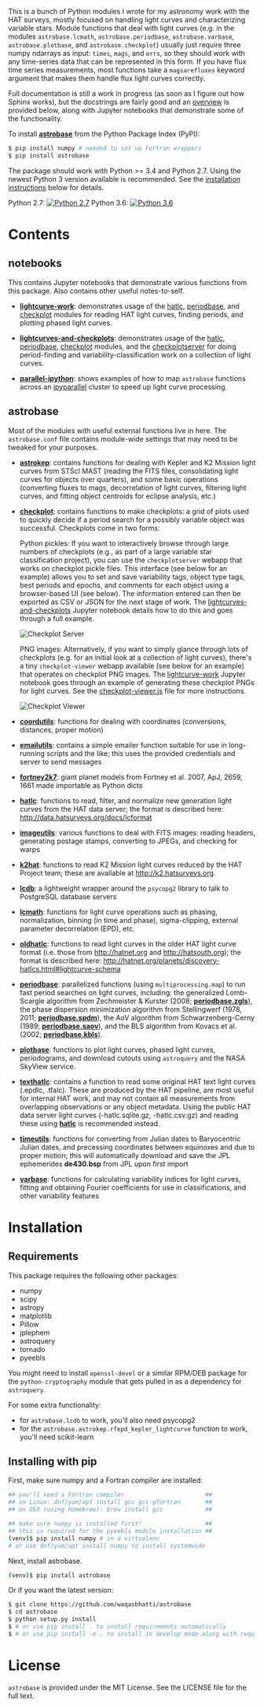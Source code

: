 This is a bunch of Python modules I wrote for my astronomy work with the HAT
surveys, mostly focused on handling light curves and characterizing variable
stars. Module functions that deal with light curves (e.g. in the modules
`astrobase.lcmath`, `astrobase.periodbase`, `astrobase.varbase`,
`astrobase.plotbase`, and `astrobase.checkplot`) usually just require three
numpy ndarrays as input: `times`, `mags`, and `errs`, so they should work with
any time-series data that can be represented in this form. If you have flux time
series measurements, most functions take a `magsarefluxes` keyword argument that
makes them handle flux light curves correctly.

Full documentation is still a work in progress (as soon as I figure out how
Sphinx works), but the docstrings are fairly good and an [overview](#contents)
is provided below, along with Jupyter notebooks that demonstrate some of the
functionality.

To install **[astrobase](https://pypi.python.org/pypi/astrobase)** from the
Python Package Index (PyPI):

```bash
$ pip install numpy # needed to set up Fortran wrappers
$ pip install astrobase
```

The package should work with Python >= 3.4 and Python 2.7. Using the newest
Python 3 version available is recommended. See the [installation
instructions](#installation) below for details.

Python 2.7: [![Python 2.7](https://ci.wbhatti.org/buildStatus/icon?job=astrobase)](https://ci.wbhatti.org/job/astrobase) Python 3.6: [![Python 3.6](https://ci.wbhatti.org/buildStatus/icon?job=astrobase-py3)](https://ci.wbhatti.org/job/astrobase-py3)

# Contents

## notebooks

This contains Jupyter notebooks that demonstrate various functions from this
package. Also contains other useful notes-to-self.

- **[lightcurve-work](notebooks/lightcurve-work.ipynb)**: demonstrates usage of
    the [hatlc](astrobase/hatlc.py), [periodbase](astrobase/periodbase.py), and
    [checkplot](astrobase/checkplot.py) modules for reading HAT light curves,
    finding periods, and plotting phased light curves.

- **[lightcurves-and-checkplots](notebooks/lightcurves-and-checkplots.ipynb)**:
    demonstrates usage of the [hatlc](astrobase/hatlc.py),
    [periodbase](astrobase/periodbase.py), [checkplot](astrobase/checkplot.py)
    modules, and the [checkplotserver](astrobase/checkplotserver.py) for doing
    period-finding and variability-classification work on a collection of light
    curves.

- **[parallel-ipython](notebooks/parallel-ipython.ipynb)**: shows examples of
    how to map `astrobase` functions across an
    [ipyparallel](http://ipyparallel.readthedocs.io/en/stable/) cluster to speed
    up light curve processing.

## astrobase

Most of the modules with useful external functions live in here. The
`astrobase.conf` file contains module-wide settings that may need to be tweaked
for your purposes.

- **[astrokep](astrobase/astrokep.py)**: contains functions for dealing with
  Kepler and K2 Mission light curves from STScI MAST (reading the FITS files,
  consolidating light curves for objects over quarters), and some basic
  operations (converting fluxes to mags, decorrelation of light curves,
  filtering light curves, and fitting object centroids for eclipse analysis,
  etc.)

- **[checkplot](astrobase/checkplot.py)**: contains functions to make
  checkplots: a grid of plots used to quickly decide if a period search for a
  possibly variable object was successful. Checkplots come in two forms:

  Python pickles: If you want to interactively browse through large numbers of
  checkplots (e.g., as part of a large variable star classification project),
  you can use the `checkplotserver` webapp that works on checkplot pickle
  files. This interface (see below for an example) allows you to set and save
  variability tags, object type tags, best periods and epochs, and comments for
  each object using a browser-based UI (see below). The information entered can
  then be exported as CSV or JSON for the next stage of work. The
  [lightcurves-and-checkplots](notebooks/lightcurves-and-checkplots.ipynb)
  Jupyter notebook details how to do this and goes through a full example.

  ![Checkplot Server](astrobase/data/checkplotserver-th.png?raw=true)

  PNG images: Alternatively, if you want to simply glance through lots of
  checkplots (e.g. for an initial look at a collection of light curves), there's
  a tiny `checkplot-viewer` webapp available (see below for an example) that
  operates on checkplot PNG images. The
  [lightcurve-work](notebooks/lightcurve-work.ipynb) Jupyter notebook goes
  through an example of generating these checkplot PNGs for light curves. See
  the [checkplot-viewer.js](astrobase/checkplot-viewer.js) file for more
  instructions.

  ![Checkplot Viewer](astrobase/data/checkplot-viewer.png?raw=true)

- **[coordutils](astrobase/coordutils.py)**: functions for dealing with
  coordinates (conversions, distances, proper motion)

- **[emailutils](astrobase/emailutils.py)**: contains a simple emailer
  function suitable for use in long-running scripts and the like; this uses the
  provided credentials and server to send messages

- **[fortney2k7](astrobase/fortney2k7.py)**: giant planet models from Fortney
  et al. 2007, ApJ, 2659, 1661 made importable as Python dicts

- **[hatlc](astrobase/hatlc.py)**: functions to read, filter, and normalize
  new generation light curves from the HAT data server; the format is described
  here: http://data.hatsurveys.org/docs/lcformat

- **[imageutils](astrobase/imageutils.py)**: various functions to deal with
  FITS images: reading headers, generating postage stamps, converting to JPEGs,
  and checking for warps

- **[k2hat](astrobase/k2hat.py)**: functions to read K2 Mission light curves
    reduced by the HAT Project team; these are available at
    http://k2.hatsurveys.org.

- **[lcdb](astrobase/lcdb.py)**: a lightweight wrapper around the
  `psycopg2` library to talk to PostgreSQL database servers

- **[lcmath](astrobase/lcmath.py)**: functions for light curve operations such
  as phasing, normalization, binning (in time and phase), sigma-clipping,
  external parameter decorrelation (EPD), etc.

- **[oldhatlc](astrobase/oldhatlc.py)**: functions to read light curves in the
  older HAT light curve format (i.e. those from http://hatnet.org and
  http://hatsouth.org); the format is described here:
  http://hatnet.org/planets/discovery-hatlcs.html#lightcurve-schema

- **[periodbase](astrobase/periodbase)**: parallelized functions (using
  `multiprocessing.map`) to run fast period searches on light curves, including:
  the generalized Lomb-Scargle algorithm from Zechmeister & Kurster (2008;
  **[periodbase.zgls](astrobase/periodbase/zgls.py)**), the phase dispersion
  minimization algorithm from Stellingwerf (1978, 2011;
  **[periodbase.spdm](astrobase/periodbase/spdm.py)**), the AoV algorithm from
  Schwarzenberg-Cerny (1989;
  **[periodbase.saov](astrobase/periodbase/saov.py)**), and the BLS algorithm
  from Kovacs et al. (2002;
  **[periodbase.kbls](astrobase/periodbase/kbls.py)**).

- **[plotbase](astrobase/plotbase.py)**: functions to plot light curves, phased
  light curves, periodograms, and download cutouts using `astroquery` and the
  NASA SkyView service.

- **[texthatlc](astrobase/texthatlc.py)**: contains a function to read some
    original HAT text light curves (.epdlc, .tfalc). These are produced by the
    HAT pipeline, are most useful for internal HAT work, and may not contain all
    measurements from overlapping observations or any object metadata. Using the
    public HAT data server light curves (-hatlc.sqlite.gz, -hatlc.csv.gz) and
    reading these using **[hatlc](astrobase/hatlc.py)** is recommended instead.

- **[timeutils](astrobase/timeutils.py)**: functions for converting from
  Julian dates to Baryocentric Julian dates, and precessing coordinates between
  equinoxes and due to proper motion; this will automatically download and save
  the JPL ephemerides **de430.bsp** from JPL upon first import

- **[varbase](astrobase/varbase)**: functions for calculating variability
  indices for light curves, fitting and obtaining Fourier coefficients for use
  in classifications, and other variability features

# Installation

## Requirements

This package requires the following other packages:

- numpy
- scipy
- astropy
- matplotlib
- Pillow
- jplephem
- astroquery
- tornado
- pyeebls

You might need to install `openssl-devel` or a similar RPM/DEB package for the
`python-cryptography` module that gets pulled in as a dependency for
`astroquery`.

For some extra functionality:

- for `astrobase.lcdb` to work, you'll also need psycopg2
- for the `astrobase.astrokep.rfepd_kepler_lightcurve` function to work, you'll
  need scikit-learn

## Installing with pip

First, make sure numpy and a Fortran compiler are installed:

```bash
## you'll need a Fortran compiler.                      ##
## on Linux: dnf/yum/apt install gcc gcc-gfortran       ##
## on OSX (using homebrew): brew install gcc            ##

## make sure numpy is installed first!                  ##
## this is required for the pyeebls module installation ##
(venv)$ pip install numpy # in a virtualenv
# or use dnf/yum/apt install numpy to install systemwide
```

Next, install astrobase.

```bash
(venv)$ pip install astrobase
```

Or if you want the latest version:

```bash
$ git clone https://github.com/waqasbhatti/astrobase
$ cd astrobase
$ python setup.py install
$ # or use pip install . to install requirements automatically
$ # or use pip install -e . to install in develop mode along with requirements
```

# License

`astrobase` is provided under the MIT License. See the LICENSE file for the full
text.
